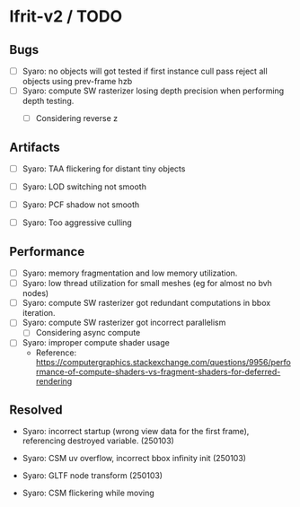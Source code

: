 # Ifrit-v2 /  TODO 

## Bugs

- [ ] Syaro: no objects will got tested if first instance cull pass reject all objects using prev-frame hzb
- [ ] Syaro: compute SW rasterizer losing depth precision when performing depth testing.
  - [ ] Considering reverse z


## Artifacts

- [ ] Syaro: TAA flickering for distant tiny objects
- [ ] Syaro: LOD switching not smooth
- [ ] Syaro: PCF shadow not smooth
- [ ] Syaro: Too aggressive culling


## Performance

- [ ] Syaro: memory fragmentation and low memory utilization.
- [ ] Syaro: low thread utilization for small meshes (eg for almost no bvh nodes)
- [ ] Syaro: compute SW rasterizer got redundant computations in bbox iteration.
- [ ] Syaro: compute SW rasterizer got incorrect parallelism
    - [ ] Considering async compute
- [ ] Syaro: improper compute shader usage
    - Reference: https://computergraphics.stackexchange.com/questions/9956/performance-of-compute-shaders-vs-fragment-shaders-for-deferred-rendering

    

## Resolved

- Syaro: incorrect startup (wrong view data for the first frame), referencing destroyed variable. (250103)

- Syaro: CSM uv overflow, incorrect bbox infinity init (250103)

- Syaro: GLTF node transform (250103)

- Syaro: CSM flickering while moving  

  